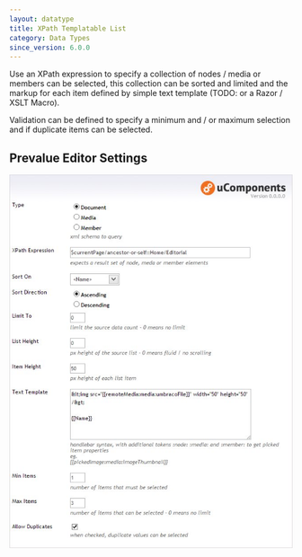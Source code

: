```yaml
---
layout: datatype
title: XPath Templatable List
category: Data Types
since_version: 6.0.0
---
```


Use an XPath expression to specify a collection of nodes / media or members can be selected, this collection can be sorted and limited and the markup for each item defined by simple text template (TODO: or a Razor / XSLT Macro).

Validation can be defined to specify a minimum and / or maximum selection and if duplicate items can be selected.

## Prevalue Editor Settings

![Prevalue Editor](PreValueEditor.jpg)

